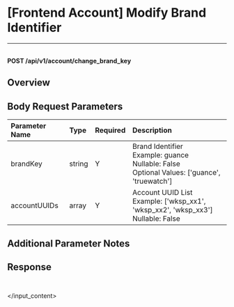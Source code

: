 # [Frontend Account] Modify Brand Identifier

---

<br />**POST /api/v1/account/change_brand_key**

## Overview




## Body Request Parameters

| Parameter Name        | Type     | Required   | Description              |
|:-------------------|:-------|:-----|:----------------|
| brandKey | string | Y | Brand Identifier<br>Example: guance <br>Nullable: False <br>Optional Values: ['guance', 'truewatch'] <br> |
| accountUUIDs | array | Y | Account UUID List<br>Example: ['wksp_xx1', 'wksp_xx2', 'wksp_xx3'] <br>Nullable: False <br> |

## Additional Parameter Notes







## Response
```shell
 
```




</input_content>